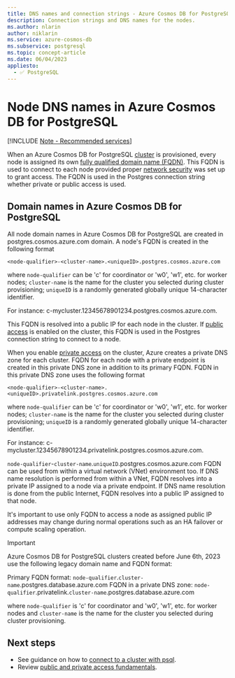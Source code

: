 ```yaml
---
title: DNS names and connection strings - Azure Cosmos DB for PostgreSQL
description: Connection strings and DNS names for the nodes.
ms.author: nlarin
author: niklarin
ms.service: azure-cosmos-db
ms.subservice: postgresql
ms.topic: concept-article
ms.date: 06/04/2023
appliesto:
  - ✅ PostgreSQL
---
```


# Node DNS names in Azure Cosmos DB for PostgreSQL

[!INCLUDE [Note - Recommended services](includes/note-recommended-services.md)]

When an Azure Cosmos DB for PostgreSQL [cluster](./concepts-cluster.md) is provisioned, every node is assigned its own [fully qualified domain name (FQDN)](https://wikipedia.org/wiki/Fully_qualified_domain_name). This FQDN is used to connect to each node provided proper [network security](./concepts-security-overview.md) was set up to grant access. The FQDN is used in the Postgres connection string whether private or public access is used. 

## Domain names in Azure Cosmos DB for PostgreSQL

All node domain names in Azure Cosmos DB for PostgreSQL are created in postgres.cosmos.azure.com domain. A node's FQDN is created in the following format

```
<node-qualifier>-<cluster-name>.<uniqueID>.postgres.cosmos.azure.com
```

where `node-qualifier` can be 'c' for coordinator or 'w0', 'w1', etc. for worker nodes; `cluster-name` is the name for the cluster you selected during cluster provisioning; `uniqueID` is a randomly generated globally unique 14-character identifier.

For instance: c-mycluster.12345678901234.postgres.cosmos.azure.com.

This FQDN is resolved into a public IP for each node in the cluster. If [public access](./concepts-firewall-rules.md) is enabled on the cluster, this FQDN is used in the Postgres connection string to connect to a node. 

When you enable [private access](./concepts-private-access.md) on the cluster, Azure creates a private DNS zone for each cluster. FQDN for each node with a private endpoint is created in this private DNS zone in addition to its primary FQDN. FQDN in this private DNS zone uses the following format

```
<node-qualifier>-<cluster-name>.<uniqueID>.privatelink.postgres.cosmos.azure.com
```

where `node-qualifier` can be 'c' for coordinator or 'w0', 'w1', etc. for worker nodes; `cluster-name` is the name for the cluster you selected during cluster provisioning; `uniqueID` is a randomly generated globally unique 14-character identifier.

For instance: c-mycluster.12345678901234.privatelink.postgres.cosmos.azure.com.

`node-qualifier`-`cluster-name`.`uniqueID`.postgres.cosmos.azure.com FQDN can be used from within a virtual network (VNet) environment too. If DNS name resolution is performed from within a VNet, FQDN resolves into a private IP assigned to a node via a private endpoint. If DNS name resolution is done from the public Internet, FQDN resolves into a public IP assigned to that node.

It's important to use only FQDN to access a node as assigned public IP addresses may change during normal operations such as an HA failover or compute scaling operation.

> [!IMPORTANT]
>
> Azure Cosmos DB for PostgreSQL clusters created before June 6th, 2023 use the following legacy domain name and FQDN format:
>
> Primary FQDN format: `node-qualifier`.`cluster-name`.postgres.database.azure.com 
> FQDN in a private DNS zone: `node-qualifier`.privatelink.`cluster-name`.postgres.database.azure.com
>
> where `node-qualifier` is 'c' for coordinator and 'w0', 'w1', etc. for worker nodes and 
> `cluster-name` is the name for the cluster you selected during cluster provisioning.

## Next steps

* See guidance on how to [connect to a cluster with psql](./quickstart-connect-psql.md).
* Review [public and private access fundamentals](./concepts-security-overview.md).
